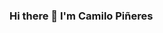 ### Hi there 👋 I'm Camilo Piñeres

<!--
**Camilo-Pineres/Camilo-Pineres** is a ✨ _special_ ✨ repository because its `README.md` (this file) appears on your GitHub profile.

Here are some ideas to get you started:

- 🔭 I’m currently working for municipality of Ibagué
- 🌱 I’m currently learning English and programing in MISION TIC
- 👯 I’m looking to collaborate on ...
- 🤔 I’m looking for help with ...
- 💬 Ask me about ...
- 📫 How to reach me: ...
- 😄 Pronouns: ...
- ⚡ Fun fact: ...
-->
